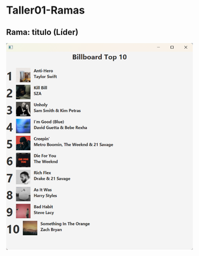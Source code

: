 # Taller01-Ramas

## Rama: titulo (Líder)
![Resultado del cambio de título](TopMusical/titulo_resultado.png)